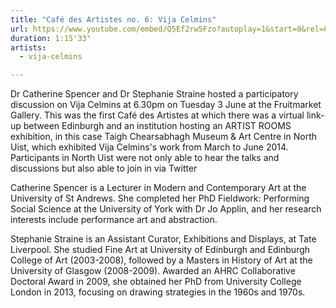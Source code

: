 ```yaml
---
title: "Café des Artistes no. 6: Vija Celmins"
url: https://www.youtube.com/embed/Q5Ef2rw5Fzo?autoplay=1&start=0&rel=0
duration: 1:15'33"
artists:
  - vija-celmins

---
```


Dr Catherine Spencer and Dr Stephanie Straine hosted a participatory discussion on Vija Celmins at 6.30pm on Tuesday 3 June at the Fruitmarket Gallery. This was the first Café des Artistes at which there was a virtual link-up between Edinburgh and an institution hosting an ARTIST ROOMS exhibition, in this case Taigh Chearsabhagh Museum & Art Centre in North Uist, which exhibited Vija Celmins's work from March to June 2014. Participants in North Uist were not only able to hear the talks and discussions but also able to join in via Twitter

Catherine Spencer is a Lecturer in Modern and Contemporary Art at the University of St Andrews. She completed her PhD Fieldwork: Performing Social Science at the University of York with Dr Jo Applin, and her research interests include performance art and abstraction.

Stephanie Straine is an Assistant Curator, Exhibitions and Displays, at Tate Liverpool. She studied Fine Art at University of Edinburgh and Edinburgh College of Art (2003-2008), followed by a Masters in History of Art at the University of Glasgow (2008-2009). Awarded an AHRC Collaborative Doctoral Award in 2009, she obtained her PhD from University College London in 2013, focusing on drawing strategies in the 1960s and 1970s.